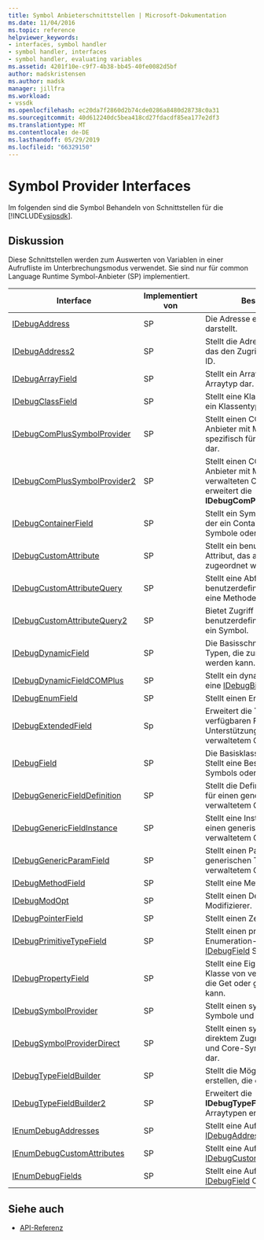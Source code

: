 ```yaml
---
title: Symbol Anbieterschnittstellen | Microsoft-Dokumentation
ms.date: 11/04/2016
ms.topic: reference
helpviewer_keywords:
- interfaces, symbol handler
- symbol handler, interfaces
- symbol handler, evaluating variables
ms.assetid: 4201f10e-c9f7-4b38-bb45-40fe0082d5bf
author: madskristensen
ms.author: madsk
manager: jillfra
ms.workload:
- vssdk
ms.openlocfilehash: ec20da7f2860d2b74cde0286a8480d28738c0a31
ms.sourcegitcommit: 40d612240dc5bea418cd27fdacdf85ea177e2df3
ms.translationtype: MT
ms.contentlocale: de-DE
ms.lasthandoff: 05/29/2019
ms.locfileid: "66329150"
---
```

# <a name="symbol-provider-interfaces"></a>Symbol Provider Interfaces
Im folgenden sind die Symbol Behandeln von Schnittstellen für die [!INCLUDE[vsipsdk](../../../extensibility/includes/vsipsdk_md.md)].

## <a name="discussion"></a>Diskussion
 Diese Schnittstellen werden zum Auswerten von Variablen in einer Aufrufliste im Unterbrechungsmodus verwendet. Sie sind nur für common Language Runtime Symbol-Anbieter (SP) implementiert.

|Interface|Implementiert von|Beschreibung|
|---------------|--------------------|-----------------|
|[IDebugAddress](../../../extensibility/debugger/reference/idebugaddress.md)|SP|Die Adresse eines Elements darstellt.|
|[IDebugAddress2](../../../extensibility/debugger/reference/idebugaddress2.md)|SP|Stellt die Adresse eines Elements, das den Zugriff auf die Prozess-ID.|
|[IDebugArrayField](../../../extensibility/debugger/reference/idebugarrayfield.md)|SP|Stellt ein Array Symbol oder Arraytyp dar.|
|[IDebugClassField](../../../extensibility/debugger/reference/idebugclassfield.md)|SP|Stellt eine Klasse Symbol oder ein Klassentyp dar.|
|[IDebugComPlusSymbolProvider](../../../extensibility/debugger/reference/idebugcomplussymbolprovider.md)|SP|Stellt einen COM+-Symbol-Anbieter mit Methoden, die spezifisch für verwalteten Code dar.|
|[IDebugComPlusSymbolProvider2](../../../extensibility/debugger/reference/idebugcomplussymbolprovider2.md)|SP|Stellt einen COM+-Symbol-Anbieter mit Methoden, die auf verwalteten Code beziehen, und erweitert die **IDebugComPlusSymbolProvider**.|
|[IDebugContainerField](../../../extensibility/debugger/reference/idebugcontainerfield.md)|SP|Stellt ein Symbol oder ein Typ, der ein Container für andere Symbole oder Typen ist.|
|[IDebugCustomAttribute](../../../extensibility/debugger/reference/idebugcustomattribute.md)|SP|Stellt ein benutzerdefiniertes Attribut, das auf ein Symbol zugeordnet werden kann.|
|[IDebugCustomAttributeQuery](../../../extensibility/debugger/reference/idebugcustomattributequery.md)|SP|Stellt eine Abfrage für die benutzerdefinierten Attribute für eine Methode oder einen Typ dar.|
|[IDebugCustomAttributeQuery2](../../../extensibility/debugger/reference/idebugcustomattributequery2.md)|SP|Bietet Zugriff auf benutzerdefinierte Attribute auf ein Symbol.|
|[IDebugDynamicField](../../../extensibility/debugger/reference/idebugdynamicfield.md)|SP|Die Basisschnittstelle für alle Typen, die zur Laufzeit bestimmt werden kann.|
|[IDebugDynamicFieldCOMPlus](../../../extensibility/debugger/reference/idebugdynamicfieldcomplus.md)|SP|Stellt ein dynamisches Feld für eine [IDebugBinder](../../../extensibility/debugger/reference/idebugbinder.md) Objekt.|
|[IDebugEnumField](../../../extensibility/debugger/reference/idebugenumfield.md)|SP|Stellt einen Enumerationstyp dar.|
|[IDebugExtendedField](../../../extensibility/debugger/reference/idebugextendedfield.md)|Sp|Erweitert die Typen der verfügbaren Felder zur Unterstützung von Generika mit verwaltetem Code.|
|[IDebugField](../../../extensibility/debugger/reference/idebugfield.md)|SP|Die Basisklasse für alle Felder; Stellt eine Beschreibung eines Symbols oder einen Typ dar.|
|[IDebugGenericFieldDefinition](../../../extensibility/debugger/reference/idebuggenericfielddefinition.md)|SP|Stellt die Definition eines Felds für einen generischen Typ von verwaltetem Code dar.|
|[IDebugGenericFieldInstance](../../../extensibility/debugger/reference/idebuggenericfieldinstance.md)|SP|Stellt eine Instanz eines Felds für einen generischen Typ von verwaltetem Code.|
|[IDebugGenericParamField](../../../extensibility/debugger/reference/idebuggenericparamfield.md)|SP|Stellt einen Parameter für einen generischen Typ von verwaltetem Code.|
|[IDebugMethodField](../../../extensibility/debugger/reference/idebugmethodfield.md)|SP|Stellt eine Methode dar.|
|[IDebugModOpt](../../../extensibility/debugger/reference/idebugmodopt.md)|SP|Stellt einen Debug-Optionaler Modifizierer.|
|[IDebugPointerField](../../../extensibility/debugger/reference/idebugpointerfield.md)|SP|Stellt einen Zeiger.|
|[IDebugPrimitiveTypeField](../../../extensibility/debugger/reference/idebugprimitivetypefield.md)|SP|Stellt einen primitiven Typ Enumeration-Wert aus einer [IDebugField](../../../extensibility/debugger/reference/idebugfield.md) Schnittstelle.|
|[IDebugPropertyField](../../../extensibility/debugger/reference/idebugpropertyfield.md)|SP|Stellt eine Eigenschaft einer Klasse von verwaltetem Code, die Get oder gesetzt werden kann.|
|[IDebugSymbolProvider](../../../extensibility/debugger/reference/idebugsymbolprovider.md)|SP|Stellt einen symbolanbieter, der Symbole und Typen bereitstellt.|
|[IDebugSymbolProviderDirect](../../../extensibility/debugger/reference/idebugsymbolproviderdirect.md)|SP|Stellt einen symbolanbieter mit direktem Zugriff auf Metadaten und Core-Symbol-Schnittstellen dar.|
|[IDebugTypeFieldBuilder](../../../extensibility/debugger/reference/idebugtypefieldbuilder.md)|SP|Stellt die Möglichkeit, ein Feld erstellen, die einen Typ darstellt.|
|[IDebugTypeFieldBuilder2](../../../extensibility/debugger/reference/idebugtypefieldbuilder2.md)|SP|Erweitert die **IDebugTypeFieldBuilder** Arraytypen erstellen können.|
|[IEnumDebugAddresses](../../../extensibility/debugger/reference/ienumdebugaddresses.md)|SP|Stellt eine Auflistung von [IDebugAddress](../../../extensibility/debugger/reference/idebugaddress.md) Objekte.|
|[IEnumDebugCustomAttributes](../../../extensibility/debugger/reference/ienumdebugcustomattributes.md)|SP|Stellt eine Auflistung von [IDebugCustomAttribute](../../../extensibility/debugger/reference/idebugcustomattribute.md) Objekte.|
|[IEnumDebugFields](../../../extensibility/debugger/reference/ienumdebugfields.md)|SP|Stellt eine Auflistung von [IDebugField](../../../extensibility/debugger/reference/idebugfield.md) Objekte.|

## <a name="see-also"></a>Siehe auch
- [API-Referenz](../../../extensibility/debugger/reference/api-reference-visual-studio-debugging.md)